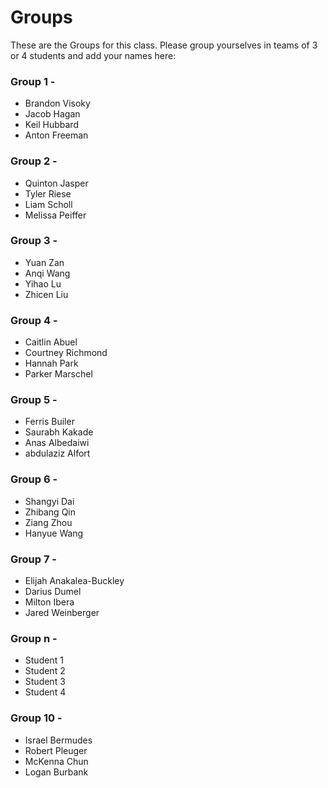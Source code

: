 # Groups

These are the Groups for this class. Please group yourselves in teams of 3 or 4 students and add your names here:

### Group 1 - <GROUPNAME>
* Brandon Visoky
* Jacob Hagan
* Keil Hubbard
* Anton Freeman

### Group 2 - <GROUPNAME>
* Quinton Jasper
* Tyler Riese
* Liam Scholl
* Melissa Peiffer
  
### Group 3 - <GROUPNAME>
* Yuan Zan
* Anqi Wang
* Yihao Lu
* Zhicen Liu

### Group 4 - <GROUPNAME>
* Caitlin Abuel
* Courtney Richmond
* Hannah Park
* Parker Marschel

### Group 5 - <GROUPNAME>
* Ferris Builer
* Saurabh Kakade
* Anas Albedaiwi
* abdulaziz Alfort

### Group 6 - <GROUPNAME>
* Shangyi Dai
* Zhibang Qin
* Ziang Zhou
* Hanyue Wang

### Group 7 - <GROUPNAME>
* Elijah Anakalea-Buckley
* Darius Dumel
* Milton Ibera
* Jared Weinberger
  
### Group n - <GROUPNAME>
* Student 1
* Student 2
* Student 3
* Student 4

### Group 10 - 
* Israel Bermudes
* Robert Pleuger
* McKenna Chun
* Logan Burbank
